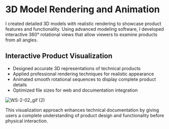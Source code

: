 # 3D Model Rendering and Animation
I created detailed 3D models with realistic rendering to showcase product features and functionality. Using advanced modeling software, I developed interactive 360° rotational views that allow viewers to examine products from all angles.

## Interactive Product Visualization
* Designed accurate 3D representations of technical products <br>
* Applied professional rendering techniques for realistic appearance<br>
* Animated smooth rotational sequences to display complete product details<br>
* Optimized file sizes for web and documentation integration<br>


![WS-2-02_gif (2)](https://github.com/user-attachments/assets/ee891dfc-c6ad-4944-a586-c9af384fc3de) <br>

This visualization approach enhances technical documentation by giving users a complete understanding of product design and functionality before physical interaction.
